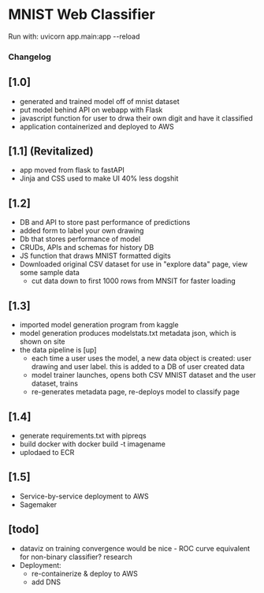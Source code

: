 # MNIST Web Classifier

Run with: 
uvicorn app.main:app --reload

### Changelog 
## [1.0]
- generated and trained model off of mnist dataset
- put model behind API on webapp with Flask
- javascript function for user to drwa their own digit and have it classified
- application containerized and deployed to AWS
## [1.1] (Revitalized)
- app moved from flask to fastAPI
- Jinja and CSS used to make UI 40% less dogshit
## [1.2]
- DB and API to store past performance of predictions
- added form to label your own drawing
- Db that stores performance of model
- CRUDs, APIs and schemas for history DB
- JS function that draws MNIST formatted digits
- Downloaded original CSV dataset for use in "explore data" page, view some sample data
  - cut data down to first 1000 rows from MNSIT for faster loading
## [1.3]
- imported model generation program from kaggle
- model generation produces modelstats.txt metadata json, which is shown on site
- the data pipeline is [up]
  - each time a user uses the model, a new data object is created: user drawing and user label. this is added to a DB of user created data
  - model trainer launches, opens both CSV MNIST dataset and the user dataset, trains
  - re-generates metadata page, re-deploys model to classify page
## [1.4]
- generate requirements.txt with pipreqs
- build docker with docker build -t imagename
- uplodaed to ECR
## [1.5]
- Service-by-service deployment to AWS
- Sagemaker


## [todo]
- dataviz on training convergence would be nice - ROC curve equivalent for non-binary classifier? research
- Deployment:
  - re-containerize & deploy to AWS
  - add DNS